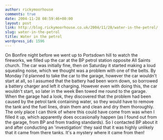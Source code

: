 ```yaml
---
author: rickymoorhouse
comments: true
date: 2004-11-28 08:59:46+00:00
layout: post
link: http://blog.rickymoorhouse.co.uk/2004/11/28/water-in-the-petrol/
slug: water-in-the-petrol
title: Water in the petrol
wordpress_id: 1596
---
```


On Bonfire night before we went up to Portsdown hill to watch the fireworks, we filled up the car at the BP petrol station opposite All Saints church. The car was initially fine, then on Saturday it started making a loud squealing noise, which we thought was a problem with one of the belts. By Monday I'd planned to take the car to the garage, however the car wouldn't start at all, so I assumed that the battery had been worn down, so borrowed a battery charger and left it charging. However even with doing this, the car wouldn't start, so later in the week Ben towed me round to the garage.  When the garage had a look, they discovered that the problem had been caused by the petrol tank containing water, so they would have to remove the tank and the fuel lines, drain them and clean and dry them thoroughly. The only place I can think of where this could have come from was when I filled it up, which apparently does occasionally happen (as I found out from the garage, from BP and from trading standards). So I contacted BP about it and after conducting an 'investigation' they said that it was highly unlikely that it came from there tanks. It's a mystery where it came from then!
